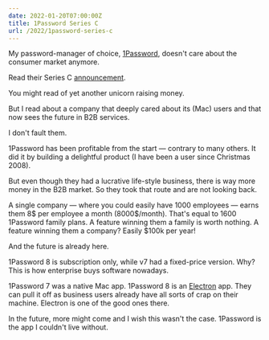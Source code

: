 ```yaml
---
date: 2022-01-20T07:00:00Z
title: 1Password Series C
url: /2022/1password-series-c
---
```


My password-manager of choice, [1Password], doesn't care about the consumer market anymore.

Read their Series C [announcement].

You might read of yet another unicorn raising money.

But I read about a company that deeply cared about its (Mac) users and that now sees the future in B2B services.

I don't fault them. 

1Password has been profitable from the start — contrary to many others. It did it by building a delightful product (I have been a user since Christmas 2008).

But even though they had a lucrative life-style business, there is way more money in the B2B market. So they took that route and are not looking back.

A single company — where you could easily have 1000 employees — earns them 8$ per employee a month (8000$/month). That's equal to 1600 1Password family plans. A feature winning them a family is worth nothing. A feature winning them a company? Easily $100k per year!

And the future is already here. 

1Password 8 is subscription only, while v7 had a fixed-price version. Why? This is how enterprise buys software nowadays.

1Password 7 was a native Mac app. 1Password 8 is an [Electron] app. They can pull it off as business users already have all sorts of crap on their machine. Electron is one of the good ones there.

In the future, more might come and I wish this wasn't the case. 1Password is the app I couldn't live without.

[1Password]: https://1password.com
[announcement]: https://blog.1password.com/future-of-1password/
[Electron]: https://www.cultofmac.com/749946/1password-upsets-fans/